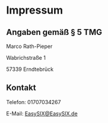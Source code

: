# Impressum

## Angaben gem&auml;&szlig; &sect; 5 TMG

Marco Rath-Pieper

Wabrichstra&szlig;e 1

57339 Erndtebr&uuml;ck

## Kontakt

Telefon: 01707034267

E-Mail: EasySIX@EasySIX.de
